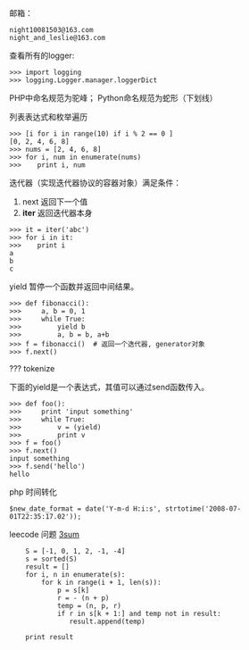 邮箱：
```
night10081503@163.com
night_and_leslie@163.com
```

查看所有的logger:
```
>>> import logging
>>> logging.Logger.manager.loggerDict
```
PHP中命名规范为驼峰；
Python命名规范为蛇形（下划线）

列表表达式和枚举遍历
```
>>> [i for i in range(10) if i % 2 == 0 ]
[0, 2, 4, 6, 8]
>>> nums = [2, 4, 6, 8]
>>> for i, num in enumerate(nums)
>>>    print i, num
```

迭代器（实现迭代器协议的容器对象）满足条件：
1. next 返回下一个值
2. __iter__ 返回迭代器本身

```
>>> it = iter('abc')
>>> for i in it:
>>>    print i
a
b
c
```

yield 暂停一个函数并返回中间结果。
```
>>> def fibonacci():
>>>     a, b = 0, 1
>>>     while True:
>>>         yield b
>>>         a, b = b, a+b
>>> f = fibonacci()  # 返回一个迭代器, generator对象
>>> f.next()
```
??? tokenize

下面的yield是一个表达式，其值可以通过send函数传入。
```
>>> def foo():
>>>     print 'input something'
>>>     while True:
>>>         v = (yield)
>>>         print v
>>> f = foo()
>>> f.next()
input something
>>> f.send('hello')
hello
```

php 时间转化
```
$new_date_format = date('Y-m-d H:i:s', strtotime('2008-07-01T22:35:17.02'));
```

leecode 问题
[3sum](https://leetcode.com/problems/3sum/)
```
    S = [-1, 0, 1, 2, -1, -4]
    s = sorted(S)
    result = []
    for i, n in enumerate(s):
        for k in range(i + 1, len(s)):
            p = s[k]
            r = - (n + p)
            temp = (n, p, r)
            if r in s[k + 1:] and temp not in result:
               result.append(temp)

    print result
```

